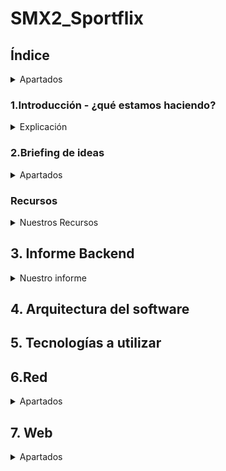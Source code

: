 # SMX2_Sportflix

## Índice
<details>
	<summary>Apartados</summary>

Nombre del proyecto: SMX2-Sportflix

1.Introducción - ¿qué estamos haciendo?

2.Briefing de ideas

3.Informe Backend

4.Arquitectura del software

5.Tecnologías a utilizar

6.Red

a.Diagrama de la red

b.Mapa físico

c.Mapa lógico

7.Web

d.Diseño

e.Mockup

f.Mapa de navegabilidad

8.Servicios

g.DNS

h.DHCP

i.Apache

j.Firewall

k.Copias de seguridad

9.Conclusiones

10.Bibliografía

</details>

### 1.Introducción - ¿qué estamos haciendo?
<details>
	<summary>Explicación</summary>
Estamos haciendo un projecto que consiste en crear una web que en nuestro caso es de notícias de fórmula 1 y tendrá apartados exclusivamente con pilotos 3D españoles, también su apartado de soporte para mirar los problemas frecuentes que suceden en nuestra web, su apartado de última hora y también su apartado de introducción explicando quienes somos. 
</details>

  ### 2.Briefing de ideas
  <details>
	 <summary>Apartados</summary> 
	  
### Idea seleccionada y justificación: 
Porque hemos escogido esta idea: Lo hemos escogido porque es original, también porque hay mucha información sobre los temas que hemos escogido para la web y para finalizar nuestra web se puede personalizar lo que también nos ayudaría a que el público este más atento a nuestra web y sea más llamativo. 

  
### Objectivos:
* 1 Crear la página web.
* 2 Diseñar còmo seria nuestra página web.. Diseñar una página web donde se mostrará noticias, pilotos, coches y otros detalles de la F1.
* 3 Importar noticias de Formula 1 de las webs fiables y oficiales.  
* 4 Guardar todos los datos en una base de datos.
* 5 Diseñar en 3D los coches a mostrar en la web y si es posible hacer lo mismo con los pilotos.


### Publico al que va dirigido: 
A todos los públicos que le gusté el deporte y sobretodo la fórmula 1.

### Modulos que vamos a tocar: (Asignaturas)

Seguridad:

Servicios de red:

Sistemas operativos:

Seguretat:

Aplicaciones web

Programación (optativa)

* MO5-MO6 -> Diagrama de red,mapa fisico,mapa lógico de la infraestrucutra.
* MO4-MO7 -> Servicio DHCP en un servidor Windows diferente.
* MO7 -> Servidor DNS primario.
* MO6 -> Firewall: pfsense o Sophos.
* MO6 -> Backup: Trunas y/o rsync.
* MO8 -> Mapa de navegabilidad y Mockups.
* MO8 -> web responsive.
* MO4 -> Diferenciar roles de usuarios en el sistema.
* MO6 -> Plan de contigencia y explicar los aspects de seguridad que se han implementado o que se puedan implementar.

### Materiales necesarios (fisicos y lógicos).
  Físicos: Tener una libreta a mano para apuntar ideas, comandos, así podernos organizar, ordenador.

  Lógicos: Tener el drive del proyecto abierto, visual studio instalado, enlaces a recursos para hacer el proyecto, trello, github y tener el microsoft office abierto para hacer la
  infraestructura de red.
  </details>
  
### Recursos
<Details>
	 <summary>Nuestros Recursos</summary>

## Bibliografia: 

Github (https://docs.github.com/es/get-started/start-your-journey/hello-world) , (https://gist.github.com/dasdo/9ff71c5c0efa037441b6) y (https://prestashop.es)
MySQL (https://www.mysqltutorial.org/) y (https://blog.baehost.com/comandos-basicos-para-mysql/)
Cloudflare (https://raiolanetworks.com/blog/cloudflare/) y (https://developers.cloudflare.com/cloudflare-one/connections/connect-networks/do-more-with-tunnels/local-management/tunnel-useful-commands/)
Promox (https://www.nakivo.com/es/blog/top-10-proxmox-cli-commands/) y (https://www.nakivo.com/blog/proxmox-install/)
</Details>


## 3. Informe Backend

<details>
<summary>Nuestro informe</summary>
	
### 1. Descripción general del proyecto web

¿De qué trata tu web?
            Crear una web de noticias de Fórmula 1 con los pilotos españoles y  
            también queremos que cuando clickeis al perfil del piloto os salga su coche en 3D.
            (*Puede ser que pongamos algún piloto de otro país.*)


¿Qué funcionalidades ofrecerá a los usuarios?
             Las funcionalidades que ofreceremos a los usuarios son:


Crear una cuenta al momento de entrar a la página (Registrarse y Logearse).
Tendrán un apartado donde podrán ver las últimas noticias de todos esos pilotos a la vez.
Tener un apartado de favoritos para poner sus pilotos favoritos.
Interactuar con los elementos de la web como el piloto y el coche.
 


### 2. Identificación de entidades principales
¿Qué elementos importantes hay en tu web que necesitan almacenarse?
            Usuarios: nombre, apellido1, contraseña, número de identificación, fecha en la que inició  
            sesión en la web, email.
	
            Piloto: Nombre, nacionalidad, estadísticas, número, equipo, edad, posición en las                      
            carreras,trofeos, victorias, poles y mejor puesto.
            
            Coche: Modelo, marca, color, escuderías , eslogan, motor, democión, tipo de motor,  
            fabricante de motor, cilindrada de motor, patrocinadores de los coches.


            Noticias: Origen de la web, fecha, horas,calendario de las carreras,resultados de las   
            carreras, clasificación de los pilotos, palmarés de los pilotos o los coches, clasificación  
            de los constructores.
            
¿Qué tema de información almacena? Datos de los usuarios como por ejemplo correo electrónico, contraseñas, nombre, apellido, número de identificación y la fecha en que se inició la cuenta. 


También los datos del piloto como son el nombre, nacionalidad, estadísticas, número, equipo, edad, posición en las carreras, trofeos, victorias, poles y mejor puesto. También los datos importantes del coche como es el modelo, marca, color, escuderías, eslogan, motor, democión, tipo de motor, fabricante de motor, cilindrada de motor, los patrocinadores de los coches y luego para finalizar los elementos importantes de las noticias: origen de la web, fecha, horas,calendario de las carreras,resultados de las   
carreras, clasificación de los pilotos, palmarés de los pilotos o los coches, clasificación de los constructores.








¿Por qué necesitas guardarla en la base de datos?
Porque así nos aseguramos que toda la información importante y necesaria esté bien guardada y dividida por apartados.








### 3. Datos que se deben guardar de cada entidad (atributos)
-Nombre
-Apellidos
-Correo electrónico
-Número de identificación 
-Contraseñas
-Fecha

El tipo de dato que utilizaremos es de texto, número, fecha, links y la definición que considero que corresponde es varchar, int, decimal, date, datetime y el auto increment.









### 4. Relaciones entre las entidades
<summary>Relaciones entre las entidades</summary>	
¿Cómo se relacionan unas entidades con otras?
Ejemplo:


            Usuarios:
            -id usuario 
            -nombre
            -email
            -contraseña


             Pedidos:
             -id pedido
             -id usuario (*Id Identificación*)
             -Fecha pedido
              
<img width="659" height="415" alt="image" src="https://github.com/user-attachments/assets/b815cd48-8405-49c0-bd90-d58f80f554d1" />





	




### 5. Ejemplo de datos (simulación)
<summary>Datos</summary>

	

Incluye un ejemplo de cada entidad con datos ficticios pero realistas.

Nombre: Pepe

Apellido: Morientes

Correo electrónico: pepem@gmail.com

Número de identificación: Pep2345

Contraseñas:ppm75345

Fecha de registro: 11-09-25 a las 15:40:25.

### 6. Reflexiones, dificultades y dudas que tienes sobre la base de datos
¿Qué partes te han resultado más difíciles de pensar?


Las partes que nos ha resultado más difíciles de pensar ha sido lo que les vamos a ofrecer a los usuarios porque como estamos comenzando el proyecto posiblemente se nos puede ocurrir nuevas ideas y que también podría encajar bien en nuestro proyecto.


¿Qué no tienes claro sobre la información que hay que guardar?
            
            Lo que no tenemos claro sobre la información que hay que guardar es lo del número   
            de identificación porque con el nombre y apellido pensamos que con eso es    
            suficiente. 
</details>


## 4. Arquitectura del software

## 5. Tecnologías a utilizar

## 6.Red
<details>
	<summary>Apartados</summary>
6a.Diagrama de la red


6.b.Mapa físico


6.c.Mapa lógico
	
</details>

## 7. Web
<details>
	<summary>Apartados</summary>

 7.d Diseño

 
7.e Mockup 
<details>
<summary> Para el diseño web </summary>
	Equilibrio del diseño:
	<details> 
		Uso balanceado entre espacios vacíos y elementos visuales para evitar las saturaciónes.
	    Las distribuciónes simétrica y la asimétrica según el objetivo que nosotros le queremos dar a nuestra pagina web.
	</details>
	Colores del diseño:
	<details> 
		Colores principales: rojo y blanco.
		Colores secundarios : negro y blanco.
		Colores de estado: Exito (Verda), Error (Rojo), Advertencia (Amarillo), Información (Azul clarito), etc.
	</details>
	Estrucutra del diseño:
	<detail>
		Header(cabacera) fijo o dinámico con menú principal.
		Cuerpo divido en secciones claras y visualmente diferenciadas.
		Sideabar (barra lateral) opcional para navegación o contenido adicional.
		Footer (pie de página) con enlaces legales y de contacto.
	</detail>
	Colores y tipografía:
	<details>
		Colores lo he mencionando anterior mente.
		Tipografia principal: sans-serif para modernidad y legibilidad.
		Tipografia secundaria: serif o cursiva para títulos o énfasis.
		Tamaños jerárquicos: titulo, subtitulos, texto normal,etc.
		Colores tipograficos: alto contraste con fondo, color para enlaces y estados.
	</details>
	Componentes de interfaz 
	<details>
		Botones. 
		<details>
			Tipos: Menú, botón de acción, botón de hipervínculo, botón repetidor, botón  desplegable.
			Estados: Identificador, activado, desactivado, sobrevolado (hover), presionado (avive).
			Estilos: Colores y sombras para cada estado.
		</details>
		Enlaces:
		<details>
			Interactivos: barras de búsqueda, paginación.
			Contenedores: pestañas, acordeones, etc.
			Controles: navegación, contenido informativo, estructuras.
			Soporte para diferentes estados (normal,hover,visitado,etc).
		</details>
		Casillas de verificación:
		<details>
			Componentes: caja, marca de verificación, etiqueta.
			Estados: marcado, desmarcado, indeterminado (por ejemplo, en selección múltiple parcial).
		</details>
		Menús desplegables:
		<details> 
			Elementos: botones, iconos, control activador.
			Lista de opciones con indicador de opción predeterminada.
			Etiquetas claras y cierre con animación.
			Uso de clases CSS para estilos y estados.
			Botones divididos para funciones combinadas (por ejemplo, acción + menú).
		</details>
		Deslizadores (sliders)
		<details> 
			Componentes: barra, manija (thumb), valor numérico.
			Etiquetas claras para valores mínimos y máximos.
			Marcas para intervalos o puntos destacados.
			Área sombreada para rango seleccionado.
			Dirección: horizontal o vertical.
			Eventos para interacción (drag, click).
		</details>
		Menús deslizadores:
		<details> 
			Principal con submenús desplegables.
			Pestañas para secciones.
			Menú de pie de página con enlaces secundarios.
			Panel lateral (sidebar) con navegación secundaria.
			Breadcrumbs (migas de pan) para orientación.
			Botón para volver a página inicio.
			Widgets de navegación adicionales (filtros, buscadores).
		</details>
		Barras de herramientas:
		<details> 
			Conjunto de iconos y botones para acciones ràpidas.
		</details>
		Barras de búsquedas
		<details>
			Campo de texto con botón o icono de búsqueda.
			Autocompletado y sugerencias.
		</details>
		Pestañas:
		<details>
			Navegación de pestañas para continido relacionado.
			Cambio de estado visual y de continido según pestaña activa.
		</details>
		Botones de retroceso
		<details> 
			Iconos o botones para regresar a la página anterior.
		</details>
		Imagénes
		<details> 
			Soporte para imagénes responsivas.
			Uso de formatos optimizados (webpp, svg para iconos).
			Alt-text para accesibilidad.
		</details>
		Cabeceras
		<details> 
			Jerarquia clara (h1, h2, h3, etc).
			Diseño con separación y posible uso de iconos o elementos gráficos.
		</details>
		Pies de página:
		<details>
			Información de contacto, redes sociales, enlaces legales y mapa del sitio.
		</details>
		Barras laterales:
		<details>
			Contenido adicional: widgets, publicidad, navegación secundaria, etc.
		</details>
		Áreas de cuerpo de la página:
		<details> 
			Zonas bien definidas para contenido principal.
			Uso de tarjetas, listas, o grids según contenido.
		</details>
		Formularios:
		<details> 
			Campos claros y accesibles.
			Validaciones visibles.
			Botones de envío y reset.
		</details>
		Notificaciones:
		<details> 
			Mensajes emergentes (toast, modales) con estados: éxito, error, advertencia, info.
			Posición fija (arriba o abajo) para no interferir con el contenido.
		</details>
		
7f.Mapa de navegabilidad
